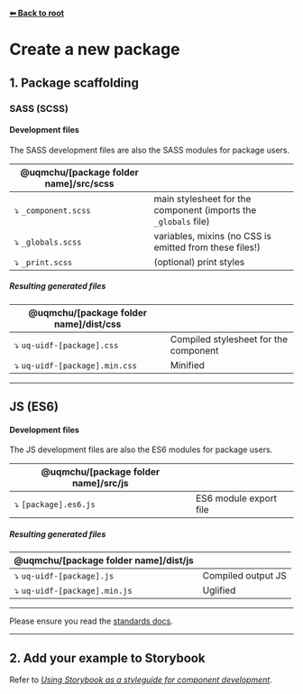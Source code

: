 **[⬅ Back to root](/../#readme)**

# Create a new package

## 1. Package scaffolding

### SASS (SCSS)

#### Development files

The SASS development files are also the SASS modules for package users.

| @uqmchu/[package folder name]/src/scss |   |
| --------------------------------------- | - |
| ⤵️ `_component.scss` | main stylesheet for the component (imports the `_globals` file) |
| ⤵️ `_globals.scss` | variables, mixins (no CSS is emitted from these files!) |
| ⤵️ `_print.scss` | (optional) print styles |

##### Resulting generated files

| @uqmchu/[package folder name]/dist/css |   |
| ----------------- | - |
| ⤵️ `uq-uidf-[package].css` | Compiled stylesheet for the component |
| ⤵️ `uq-uidf-[package].min.css` | Minified |

---

## JS (ES6)

#### Development files

The JS development files are also the ES6 modules for package users.

| @uqmchu/[package folder name]/src/js |   |
| --------------------------------------- | - |
| ⤵️ `[package].es6.js` | ES6 module export file |

##### Resulting generated files

| @uqmchu/[package folder name]/dist/js |   |
| ----------------- | - |
| ⤵️ `uq-uidf-[package].js` | Compiled output JS |
| ⤵️ `uq-uidf-[package].min.js` | Uglified |

---

Please ensure you read the [standards docs](standards/standards.md).

---

## 2. Add your example to Storybook

Refer to [*Using Storybook as a styleguide for component development*](/../../#using-storybook-as-a-styleguide-for-component-development).
